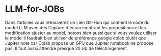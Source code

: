 # LLM-for-JOBs
Dans l’articles vous retrouverez un Lien Git-Hub qui contient le code du model LLM avec des Capture d'écran montrant les propositions et les modification ajuster au model, notons bien aussi que si vous voulez utiliser le model il faudrait bien utiliser de préférence google colab plutôt que Jupiter note car Colab propose un GPU que Jupiter notebook ne propose pas. Il faut aussi attendre presque 20 Gb de téléchargement
